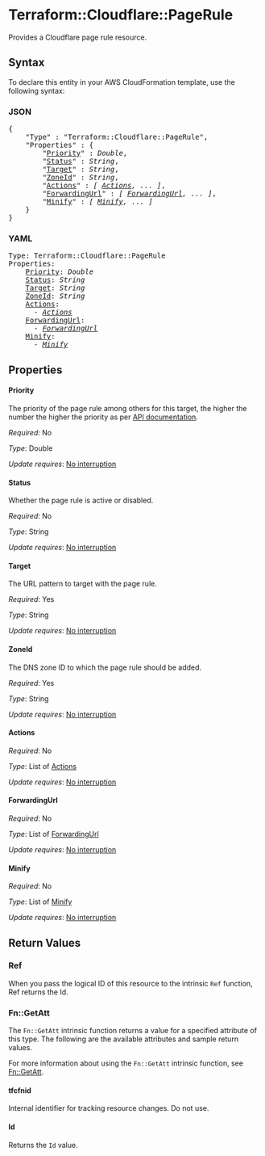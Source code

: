 # Terraform::Cloudflare::PageRule

Provides a Cloudflare page rule resource.

## Syntax

To declare this entity in your AWS CloudFormation template, use the following syntax:

### JSON

<pre>
{
    "Type" : "Terraform::Cloudflare::PageRule",
    "Properties" : {
        "<a href="#priority" title="Priority">Priority</a>" : <i>Double</i>,
        "<a href="#status" title="Status">Status</a>" : <i>String</i>,
        "<a href="#target" title="Target">Target</a>" : <i>String</i>,
        "<a href="#zoneid" title="ZoneId">ZoneId</a>" : <i>String</i>,
        "<a href="#actions" title="Actions">Actions</a>" : <i>[ <a href="actions.md">Actions</a>, ... ]</i>,
        "<a href="#forwardingurl" title="ForwardingUrl">ForwardingUrl</a>" : <i>[ <a href="forwardingurl.md">ForwardingUrl</a>, ... ]</i>,
        "<a href="#minify" title="Minify">Minify</a>" : <i>[ <a href="minify.md">Minify</a>, ... ]</i>
    }
}
</pre>

### YAML

<pre>
Type: Terraform::Cloudflare::PageRule
Properties:
    <a href="#priority" title="Priority">Priority</a>: <i>Double</i>
    <a href="#status" title="Status">Status</a>: <i>String</i>
    <a href="#target" title="Target">Target</a>: <i>String</i>
    <a href="#zoneid" title="ZoneId">ZoneId</a>: <i>String</i>
    <a href="#actions" title="Actions">Actions</a>: <i>
      - <a href="actions.md">Actions</a></i>
    <a href="#forwardingurl" title="ForwardingUrl">ForwardingUrl</a>: <i>
      - <a href="forwardingurl.md">ForwardingUrl</a></i>
    <a href="#minify" title="Minify">Minify</a>: <i>
      - <a href="minify.md">Minify</a></i>
</pre>

## Properties

#### Priority

The priority of the page rule among others for this target, the higher the number the higher the priority as per [API documentation](https://api.cloudflare.com/#page-rules-for-a-zone-create-page-rule).

_Required_: No

_Type_: Double

_Update requires_: [No interruption](https://docs.aws.amazon.com/AWSCloudFormation/latest/UserGuide/using-cfn-updating-stacks-update-behaviors.html#update-no-interrupt)

#### Status

Whether the page rule is active or disabled.

_Required_: No

_Type_: String

_Update requires_: [No interruption](https://docs.aws.amazon.com/AWSCloudFormation/latest/UserGuide/using-cfn-updating-stacks-update-behaviors.html#update-no-interrupt)

#### Target

The URL pattern to target with the page rule.

_Required_: Yes

_Type_: String

_Update requires_: [No interruption](https://docs.aws.amazon.com/AWSCloudFormation/latest/UserGuide/using-cfn-updating-stacks-update-behaviors.html#update-no-interrupt)

#### ZoneId

The DNS zone ID to which the page rule should be added.

_Required_: Yes

_Type_: String

_Update requires_: [No interruption](https://docs.aws.amazon.com/AWSCloudFormation/latest/UserGuide/using-cfn-updating-stacks-update-behaviors.html#update-no-interrupt)

#### Actions

_Required_: No

_Type_: List of <a href="actions.md">Actions</a>

_Update requires_: [No interruption](https://docs.aws.amazon.com/AWSCloudFormation/latest/UserGuide/using-cfn-updating-stacks-update-behaviors.html#update-no-interrupt)

#### ForwardingUrl

_Required_: No

_Type_: List of <a href="forwardingurl.md">ForwardingUrl</a>

_Update requires_: [No interruption](https://docs.aws.amazon.com/AWSCloudFormation/latest/UserGuide/using-cfn-updating-stacks-update-behaviors.html#update-no-interrupt)

#### Minify

_Required_: No

_Type_: List of <a href="minify.md">Minify</a>

_Update requires_: [No interruption](https://docs.aws.amazon.com/AWSCloudFormation/latest/UserGuide/using-cfn-updating-stacks-update-behaviors.html#update-no-interrupt)

## Return Values

### Ref

When you pass the logical ID of this resource to the intrinsic `Ref` function, Ref returns the Id.

### Fn::GetAtt

The `Fn::GetAtt` intrinsic function returns a value for a specified attribute of this type. The following are the available attributes and sample return values.

For more information about using the `Fn::GetAtt` intrinsic function, see [Fn::GetAtt](https://docs.aws.amazon.com/AWSCloudFormation/latest/UserGuide/intrinsic-function-reference-getatt.html).

#### tfcfnid

Internal identifier for tracking resource changes. Do not use.

#### Id

Returns the <code>Id</code> value.

